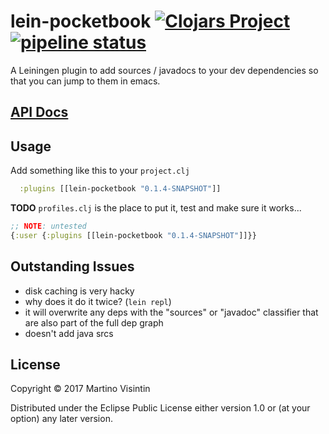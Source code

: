 # lein-pocketbook [![Clojars Project](https://img.shields.io/clojars/v/lein-pocketbook.svg)](https://clojars.org/lein-pocketbook) [![pipeline status](https://gitlab.com/vise890/lein-pocketbook/badges/master/pipeline.svg)](https://gitlab.com/vise890/lein-pocketbook/commits/master)

A Leiningen plugin to add sources / javadocs to your dev dependencies so that
you can jump to them in emacs.

## [API Docs](https://vise890.gitlab.io/lein-pocketbook/)

## Usage

Add something like this to your `project.clj`
```clojure
  :plugins [[lein-pocketbook "0.1.4-SNAPSHOT"]]
```

**TODO** `profiles.clj` is the place to put it, test and make sure it works...

```clojure
;; NOTE: untested
{:user {:plugins [[lein-pocketbook "0.1.4-SNAPSHOT"]]}}
```

## Outstanding Issues

- disk caching is very hacky
- why does it do it twice? (`lein repl`)
- it will overwrite any deps with the "sources" or "javadoc" classifier that are also part of the full dep graph
- doesn't add java srcs

## License

Copyright © 2017 Martino Visintin

Distributed under the Eclipse Public License either version 1.0 or (at
your option) any later version.
